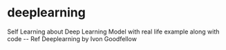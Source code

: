 # deeplearning
Self Learning about Deep Learning Model with real life example along with code -- Ref Deeplearning by Ivon Goodfellow
